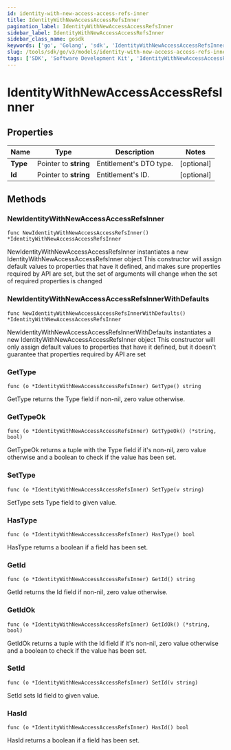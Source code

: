 ```yaml
---
id: identity-with-new-access-access-refs-inner
title: IdentityWithNewAccessAccessRefsInner
pagination_label: IdentityWithNewAccessAccessRefsInner
sidebar_label: IdentityWithNewAccessAccessRefsInner
sidebar_class_name: gosdk
keywords: ['go', 'Golang', 'sdk', 'IdentityWithNewAccessAccessRefsInner', 'IdentityWithNewAccessAccessRefsInner'] 
slug: /tools/sdk/go/v3/models/identity-with-new-access-access-refs-inner
tags: ['SDK', 'Software Development Kit', 'IdentityWithNewAccessAccessRefsInner', 'IdentityWithNewAccessAccessRefsInner']
---
```


# IdentityWithNewAccessAccessRefsInner

## Properties

Name | Type | Description | Notes
------------ | ------------- | ------------- | -------------
**Type** | Pointer to **string** | Entitlement's DTO type. | [optional] 
**Id** | Pointer to **string** | Entitlement's ID. | [optional] 

## Methods

### NewIdentityWithNewAccessAccessRefsInner

`func NewIdentityWithNewAccessAccessRefsInner() *IdentityWithNewAccessAccessRefsInner`

NewIdentityWithNewAccessAccessRefsInner instantiates a new IdentityWithNewAccessAccessRefsInner object
This constructor will assign default values to properties that have it defined,
and makes sure properties required by API are set, but the set of arguments
will change when the set of required properties is changed

### NewIdentityWithNewAccessAccessRefsInnerWithDefaults

`func NewIdentityWithNewAccessAccessRefsInnerWithDefaults() *IdentityWithNewAccessAccessRefsInner`

NewIdentityWithNewAccessAccessRefsInnerWithDefaults instantiates a new IdentityWithNewAccessAccessRefsInner object
This constructor will only assign default values to properties that have it defined,
but it doesn't guarantee that properties required by API are set

### GetType

`func (o *IdentityWithNewAccessAccessRefsInner) GetType() string`

GetType returns the Type field if non-nil, zero value otherwise.

### GetTypeOk

`func (o *IdentityWithNewAccessAccessRefsInner) GetTypeOk() (*string, bool)`

GetTypeOk returns a tuple with the Type field if it's non-nil, zero value otherwise
and a boolean to check if the value has been set.

### SetType

`func (o *IdentityWithNewAccessAccessRefsInner) SetType(v string)`

SetType sets Type field to given value.

### HasType

`func (o *IdentityWithNewAccessAccessRefsInner) HasType() bool`

HasType returns a boolean if a field has been set.

### GetId

`func (o *IdentityWithNewAccessAccessRefsInner) GetId() string`

GetId returns the Id field if non-nil, zero value otherwise.

### GetIdOk

`func (o *IdentityWithNewAccessAccessRefsInner) GetIdOk() (*string, bool)`

GetIdOk returns a tuple with the Id field if it's non-nil, zero value otherwise
and a boolean to check if the value has been set.

### SetId

`func (o *IdentityWithNewAccessAccessRefsInner) SetId(v string)`

SetId sets Id field to given value.

### HasId

`func (o *IdentityWithNewAccessAccessRefsInner) HasId() bool`

HasId returns a boolean if a field has been set.


